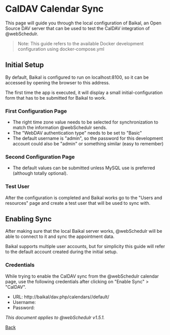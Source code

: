 # CalDAV Calendar Sync

This page will guide you through the local configuration of Baikal, an Open Source DAV server that can be used to test
the CalDAV integration of @webSchedulr.

> Note: This guide refers to the available Docker development configuration using docker-compose.yml

## Initial Setup

By default, Baikal is configured to run on localhost:8100, so it can be accessed by opening the browser to this address.

The first time the app is executed, it will display a small initial-configuration form that has to be submitted for
Baikal to work.

### First Configuration Page

- The right time zone value needs to be selected for synchronization to match the information @webSchedulr sends.
- The "WebDAV authentication type" needs to be set to "Basic"
- The default username is "admin", so the password for this development account could also be "admin" or something
  similar (easy to remember)

### Second Configuration Page

- The default values can be submitted unless MySQL use is preferred (although totally optional).

### Test User

After the configuration is completed and Baikal works go to the "Users and resources" page and create a test user that
will be used to sync with.

## Enabling Sync

After making sure that the local Baikal server works, @webSchedulr will be able to connect to it and sync the
appointment data.

Baikal supports multiple user accounts, but for simplicity this guide will refer to the default account created during
the initial setup.

### Credentials

While trying to enable the CalDAV sync from the @webSchedulr calendar page, use the following credentials after
clicking on "Enable Sync" > "CalDAV".

- URL: http://baikal/dav.php/calendars/<username-from-previous-step>/default/
- Username: <username-from-previous-step>
- Password: <password-from-previous-step>

*This document applies to @webSchedulr v1.5.1.*

[Back](readme.md)
